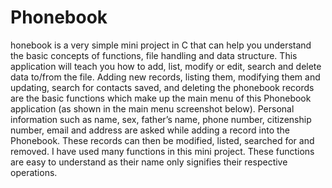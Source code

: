 # Phonebook
honebook is a very simple mini project in C that can help you understand the basic concepts of functions, file handling and data structure. This application will teach you how to add, list, modify or edit, search and delete data to/from the file.  Adding new records, listing them, modifying them and updating, search for contacts saved, and deleting the phonebook records are the basic functions which make up the main menu of this Phonebook application (as shown in the main menu screenshot below).  Personal information such as name, sex, father’s name, phone number, citizenship number, email and address are asked while adding a record into the Phonebook. These records can then be modified, listed, searched for and removed.  I have used many functions in this mini project. These functions are easy to understand as their name only signifies their respective operations.
